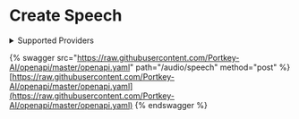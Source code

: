 # Create Speech

<details>

<summary>Supported Providers</summary>

* Azure OpenAI
* Fireworks AI
* Groq
* OpenAI

</details>

{% swagger src="https://raw.githubusercontent.com/Portkey-AI/openapi/master/openapi.yaml" path="/audio/speech" method="post" %}
[https://raw.githubusercontent.com/Portkey-AI/openapi/master/openapi.yaml](https://raw.githubusercontent.com/Portkey-AI/openapi/master/openapi.yaml)
{% endswagger %}
